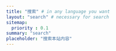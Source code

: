 ```yaml
---
title: "搜索" # in any language you want
layout: "search" # necessary for search
sitemap:
  priority : 0.1
summary: "search"
placeholder: "搜索本站内容"
---
```

